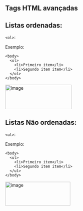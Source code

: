 
## Tags HTML avançadas

## Listas ordenadas:

`<ol>`:

Exemplo: 

    <body> 
      <ol>
        <li>Primeiro item</li>
        <li>Segundo item item</li> 
      </ol>
    </body>
  <img width="212" height="78" alt="image" src="https://github.com/user-attachments/assets/6bc1ffea-7cf7-4ba3-991f-c3526218749f" />

## Listas Não ordenadas:

`<ul>`:

Exemplo: 

    <body> 
      <ul>
        <li>Primeiro item</li>
        <li>Segundo item item</li> 
      </ul>
    </body>
<img width="208" height="76" alt="image" src="https://github.com/user-attachments/assets/1da9d619-0284-4938-9c9c-851ba4b9d0eb" />








